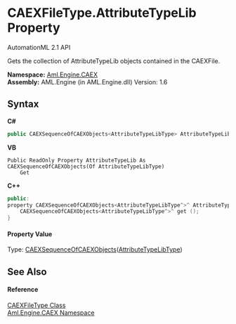 # CAEXFileType.AttributeTypeLib Property 
AutomationML 2.1 API 

Gets the collection of AttributeTypeLib objects contained in the CAEXFile.

**Namespace:**&nbsp;<a href="N_Aml_Engine_CAEX">Aml.Engine.CAEX</a><br />**Assembly:**&nbsp;AML.Engine (in AML.Engine.dll) Version: 1.6

## Syntax

**C#**<br />
``` C#
public CAEXSequenceOfCAEXObjects<AttributeTypeLibType> AttributeTypeLib { get; }
```

**VB**<br />
``` VB
Public ReadOnly Property AttributeTypeLib As CAEXSequenceOfCAEXObjects(Of AttributeTypeLibType)
	Get
```

**C++**<br />
``` C++
public:
property CAEXSequenceOfCAEXObjects<AttributeTypeLibType^>^ AttributeTypeLib {
	CAEXSequenceOfCAEXObjects<AttributeTypeLibType^>^ get ();
}
```


#### Property Value
Type: <a href="T_Aml_Engine_CAEX_CAEXSequenceOfCAEXObjects_1">CAEXSequenceOfCAEXObjects</a>(<a href="T_Aml_Engine_CAEX_AttributeTypeLibType">AttributeTypeLibType</a>)

## See Also


#### Reference
<a href="T_Aml_Engine_CAEX_CAEXFileType">CAEXFileType Class</a><br /><a href="N_Aml_Engine_CAEX">Aml.Engine.CAEX Namespace</a><br />